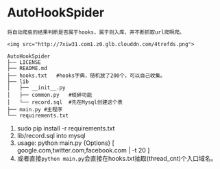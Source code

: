 # AutoHookSpider

    将自动爬虫的结果判断是否属于hooks，属于则入库，并不断抓取url爬啊爬。

    <img src="http://7xiw31.com1.z0.glb.clouddn.com/4trefds.png">

```
AutoHookSpider
├── LICENSE
├── README.md
├── hooks.txt   #hooks字典，随机放了200个，可以自己收集。
├── lib
│   ├── __init__.py
│   ├── common.py   #琐碎功能
│   └── record.sql  #先在Mysql创建这个表
├── main.py #主程序
└── requirements.txt
```

1. sudo pip install -r requirements.txt
2. lib/record.sql into mysql
3. usage: python main.py {Options} [ google.com,twitter.com,facebook.com | -t 20 ]
4. 或者直接`python main.py`会直接在hooks.txt抽取(thread_cnt)个入口域名。

